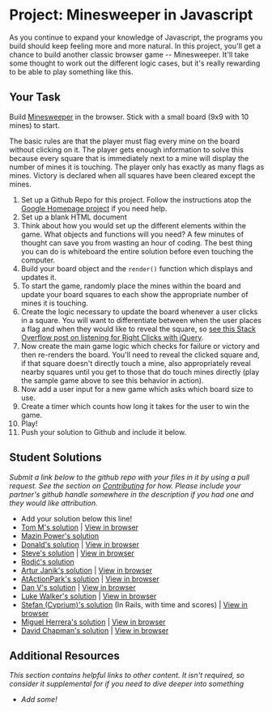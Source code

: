 # Project: Minesweeper in Javascript
  
As you continue to expand your knowledge of Javascript, the programs you build should keep feeling more and more natural.  In this project, you'll get a chance to build another classic browser game -- Minesweeper.  It'll take some thought to work out the different logic cases, but it's really rewarding to be able to play something like this.  

## Your Task

Build [Minesweeper](http://en.wikipedia.org/wiki/Minesweeper_(video_game)) in the browser. Stick with a small board (9x9 with 10 mines) to start.  

The basic rules are that the player must flag every mine on the board without clicking on it.  The player gets enough information to solve this because every square that is immediately next to a mine will display the number of mines it is touching.  The player only has exactly as many flags as mines.  Victory is declared when all squares have been cleared except the mines.

1. Set up a Github Repo for this project.  Follow the instructions atop the [Google Homepage project](/web-development-101/html-css) if you need help.
1. Set up a blank HTML document
1. Think about how you would set up the different elements within the game.  What objects and functions will you need? A few minutes of thought can save you from wasting an hour of coding.  The best thing you can do is whiteboard the entire solution before even touching the computer.
2. Build your board object and the `render()` function which displays and updates it.  
3. To start the game, randomly place the mines within the board and update your board squares to each show the appropriate number of mines it is touching.
3. Create the logic necessary to update the board whenever a user clicks in a square.  You will want to differentiate between when the user places a flag and when they would like to reveal the square, so [see this Stack Overflow post on listening for Right Clicks with jQuery](http://stackoverflow.com/questions/1206203/how-to-distinguish-between-left-and-right-mouse-click-with-jquery).
4. Now create the main game logic which checks for failure or victory and then re-renders the board.  You'll need to reveal the clicked square and, if that square doesn't directly touch a mine, also appropriately reveal nearby squares until you get to those that do touch mines directly (play the sample game above to see this behavior in action).
5. Now add a user input for a new game which asks which board size to use.
6. Create a timer which counts how long it takes for the user to win the game.
7. Play!
8. Push your solution to Github and include it below.

## Student Solutions

*Submit a link below to the github repo with your files in it by using a pull request.  See the section on [Contributing](http://github.com/TheOdinProject/curriculum/blob/master/contributing.md) for how.  Please include your partner's github handle somewhere in the description if you had one and they would like attribution.*

* Add your solution below this line!
* [Tom M's solution](https://github.com/tim5046/projectOdin/tree/master/Javascript/Minesweeper) | [View in browser](http://htmlpreview.github.io/?https://github.com/tim5046/projectOdin/blob/master/Javascript/Minesweeper/index.html)
* [Mazin Power's solution](https://github.com/muzfuz/minesweeper_js)
* [Donald's solution](https://github.com/donaldali/odin-js-jquery/tree/master/minesweeper) | [View in browser](http://htmlpreview.github.io/?https://github.com/donaldali/odin-js-jquery/blob/master/minesweeper/index.html "Minesweeper")
* [Steve's solution](https://github.com/beesmart/JS_BeeSweeper) | [View in browser](http://beesmart.github.io/JS_BeeSweeper)
* [Rodić's solution](https://github.com/Rodic/TOP---js-assignments/tree/master/Project%20-%20Minesweeper%20in%20Javscript)
* [Artur Janik's solution](https://github.com/ArturJanik/TOPJS/tree/master/Project6) | [View in browser](https://rawgit.com/ArturJanik/TOPJS/master/Project6/index.html)
* [AtActionPark's solution](https://github.com/AtActionPark/odin_minesweeper) | [View in browser](http://htmlpreview.github.io/?https://github.com/AtActionPark/odin_minesweeper/blob/master/index.html)
* [Dan V's solution](https://github.com/vickerdj/minesweeper) | [View in browser](http://vickerdj.github.io/minesweeper/)
* [Luke Walker's solution](https://github.com/ubershibs/odin-js-course/tree/master/minesweeper) | [View in browser](http://htmlpreview.github.io/?https://github.com/ubershibs/odin-js-course/blob/master/minesweeper/index.html)
* [Stefan (Cyprium)'s solution](https://github.com/dev-cyprium/Mine-Hunter) (In Rails, with time and scores)  | [View in browser](https://mine-hunter.herokuapp.com/)
* [Miguel Herrera's solution](https://github.com/migueloherrera/minesweeper) | [View in browser](http://htmlpreview.github.io/?https://github.com/migueloherrera/minesweeper/blob/master/index.html)
* [David Chapman's solution](https://github.com/davidchappy/minesweeper) | [View in browser](http://minesweeper.dachapman.com)

## Additional Resources

*This section contains helpful links to other content. It isn't required, so consider it supplemental for if you need to dive deeper into something*

* *Add some!*

